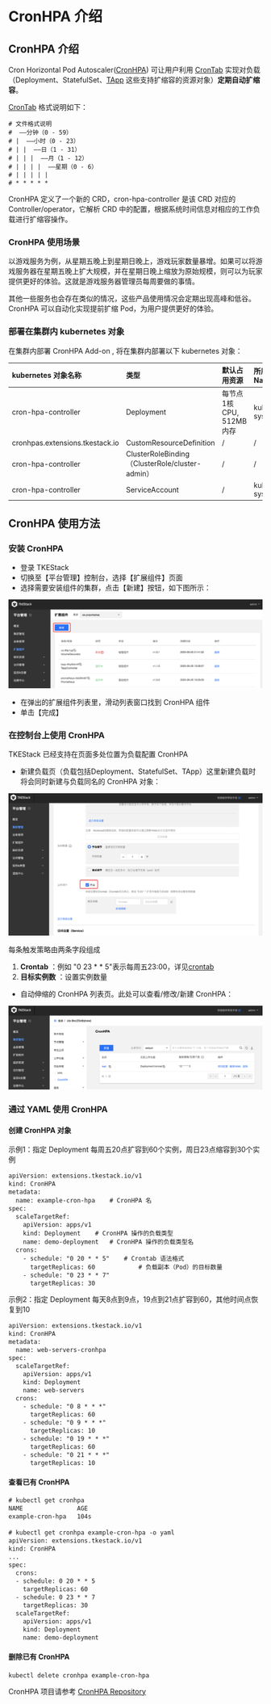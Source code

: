 # CronHPA 介绍

## CronHPA 介绍

Cron Horizontal Pod Autoscaler\([CronHPA](https://github.com/tkestack/cron-hpa)\) 可让用户利用 [CronTab](https://en.wikipedia.org/wiki/Cron) 实现对负载（Deployment、StatefulSet、[TApp](https://github.com/tkestack/tke/blob/master/hack/addon/readme/TappController.md) 这些支持扩缩容的资源对象）**定期自动扩缩容**。

[CronTab](https://en.wikipedia.org/wiki/Cron) 格式说明如下：

```text
# 文件格式说明
#  ——分钟（0 - 59）
# |  ——小时（0 - 23）
# | |  ——日（1 - 31）
# | | |  ——月（1 - 12）
# | | | |  ——星期（0 - 6）
# | | | | |
# * * * * *
```

CronHPA 定义了一个新的 CRD，cron-hpa-controller 是该 CRD 对应的 Controller/operator，它解析 CRD 中的配置，根据系统时间信息对相应的工作负载进行扩缩容操作。

### CronHPA 使用场景

以游戏服务为例，从星期五晚上到星期日晚上，游戏玩家数量暴增。如果可以将游戏服务器在星期五晚上扩大规模，并在星期日晚上缩放为原始规模，则可以为玩家提供更好的体验。这就是游戏服务器管理员每周要做的事情。

其他一些服务也会存在类似的情况，这些产品使用情况会定期出现高峰和低谷。CronHPA 可以自动化实现提前扩缩 Pod，为用户提供更好的体验。

### 部署在集群内 kubernetes 对象

在集群内部署 CronHPA Add-on , 将在集群内部署以下 kubernetes 对象：

| kubernetes 对象名称 | 类型 | 默认占用资源 | 所属 Namespaces |
| :--- | :--- | :--- | :--- |
| cron-hpa-controller | Deployment | 每节点1核 CPU, 512MB内存 | kube-system |
| cronhpas.extensions.tkestack.io | CustomResourceDefinition | / | / |
| cron-hpa-controller | ClusterRoleBinding（ClusterRole/cluster-admin） | / | / |
| cron-hpa-controller | ServiceAccount | / | kube-system |

## CronHPA 使用方法

### 安装 CronHPA

* 登录 TKEStack
* 切换至【平台管理】控制台，选择【扩展组件】页面
* 选择需要安装组件的集群，点击【新建】按钮，如下图所示： 

![](../../../.gitbook/assets/image%20%28128%29.png)

* 在弹出的扩展组件列表里，滑动列表窗口找到 CronHPA 组件
* 单击【完成】

### 在控制台上使用 CronHPA

TKEStack 已经支持在页面多处位置为负载配置 CronHPA

* 新建负载页（负载包括Deployment、StatefulSet、TApp）这里新建负载时将会同时新建与负载同名的 CronHPA 对象：

![](../../../.gitbook/assets/image%20%2897%29.png)

每条触发策略由两条字段组成

1. **Crontab** ：例如 "0 23 \* \* 5"表示每周五23:00，详见[crontab](https://en.wikipedia.org/wiki/Cron)
2. **目标实例数** ：设置实例数量

* 自动伸缩的 CronHPA 列表页。此处可以查看/修改/新建 CronHPA：

![](../../../.gitbook/assets/image%20%2815%29.png)

### 通过 YAML 使用 CronHPA

#### 创建 CronHPA 对象

示例1：指定 Deployment 每周五20点扩容到60个实例，周日23点缩容到30个实例

```text
apiVersion: extensions.tkestack.io/v1
kind: CronHPA
metadata:
  name: example-cron-hpa	# CronHPA 名
spec:
  scaleTargetRef:
    apiVersion: apps/v1
    kind: Deployment	# CronHPA 操作的负载类型
    name: demo-deployment	# CronHPA 操作的负载类型名
  crons:
    - schedule: "0 20 * * 5"	# Crontab 语法格式
      targetReplicas: 60			# 负载副本（Pod）的目标数量
    - schedule: "0 23 * * 7"
      targetReplicas: 30
```

示例2：指定 Deployment 每天8点到9点，19点到21点扩容到60，其他时间点恢复到10

```text
apiVersion: extensions.tkestack.io/v1
kind: CronHPA
metadata:
  name: web-servers-cronhpa
spec:
  scaleTargetRef:
    apiVersion: apps/v1
    kind: Deployment
    name: web-servers
  crons:
    - schedule: "0 8 * * *"
      targetReplicas: 60
    - schedule: "0 9 * * *"
      targetReplicas: 10
    - schedule: "0 19 * * *"
      targetReplicas: 60
    - schedule: "0 21 * * *"
      targetReplicas: 10
```

#### 查看已有 CronHPA

```text
# kubectl get cronhpa
NAME               AGE
example-cron-hpa   104s

# kubectl get cronhpa example-cron-hpa -o yaml
apiVersion: extensions.tkestack.io/v1
kind: CronHPA
...
spec:
  crons:
  - schedule: 0 20 * * 5
    targetReplicas: 60
  - schedule: 0 23 * * 7
    targetReplicas: 30
  scaleTargetRef:
    apiVersion: apps/v1
    kind: Deployment
    name: demo-deployment
```

#### 删除已有 CronHPA

```text
kubectl delete cronhpa example-cron-hpa
```

CronHPA 项目请参考 [CronHPA Repository](https://github.com/tkestack/cron-hpa)

